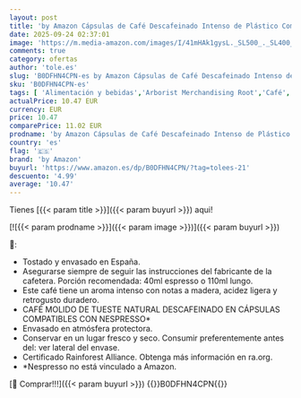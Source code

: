 ```yaml
---
layout: post
title: 'by Amazon Cápsulas de Café Descafeinado Intenso de Plástico Compatibles con Nespresso  100 Unidades  5 Paquetes de 20   Certificadas por Rainforest Alliance'
date: 2025-09-24 02:37:01
image: 'https://m.media-amazon.com/images/I/41mHAk1gysL._SL500_._SL400_.jpg'
comments: true
category: ofertas
author: 'tole.es'
slug: 'B0DFHN4CPN-es by Amazon Cápsulas de Café Descafeinado Intenso de...'
sku: 'B0DFHN4CPN-es'
tags: [ 'Alimentación y bebidas','Arborist Merchandising Root','Café','Café para Nespresso','Café para máquinas Nespresso','Café, té y bebidas','Cápsulas de café','Novedades en Alimentación y bebidas','Self Service','Special Features Stores','by amazon','dd53b5bc-bcd1-4c9b-ab43-793ed912ccdd_0','dd53b5bc-bcd1-4c9b-ab43-793ed912ccdd_2401','dd53b5bc-bcd1-4c9b-ab43-793ed912ccdd_6001','dd53b5bc-bcd1-4c9b-ab43-793ed912ccdd_8801','dd53b5bc-bcd1-4c9b-ab43-793ed912ccdd_901','nespresso','🇪🇸', ]
actualPrice: 10.47 EUR
currency: EUR
price: 10.47
comparePrice: 11.02 EUR
prodname: 'by Amazon Cápsulas de Café Descafeinado Intenso de Plástico Compatibles con Nespresso  100 Unidades  5 Paquetes de 20   Certificadas por Rainforest Alliance'
country: 'es'
flag: '🇪🇸'
brand: 'by Amazon'
buyurl: 'https://www.amazon.es/dp/B0DFHN4CPN/?tag=tolees-21'
descuento: '4.99'
average: '10.47'
---
```


Tienes [{{< param title >}}]({{< param buyurl >}}) aqui!

[![{{< param prodname >}}]({{< param image >}})]({{< param buyurl >}})

🔎:

- Tostado y envasado en España.
- Asegurarse siempre de seguir las instrucciones del fabricante de la cafetera. Porción recomendada: 40ml espresso o 110ml lungo.
- Este café tiene un aroma intenso con notas a madera, acidez ligera y retrogusto duradero.
- CAFÉ MOLIDO DE TUESTE NATURAL DESCAFEINADO EN CÁPSULAS COMPATIBLES CON NESPRESSO*
- Envasado en atmósfera protectora.
- Conservar en un lugar fresco y seco. Consumir preferentemente antes del: ver lateral del envase.
- Certificado Rainforest Alliance. Obtenga más información en ra.org.
- *Nespresso no está vinculado a Amazon.

[🛒 Comprar!!!]({{< param buyurl >}})
{{<world>}}B0DFHN4CPN{{</world>}}
